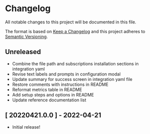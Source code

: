 # Changelog

All notable changes to this project will be documented in this file.

The format is based on [Keep a Changelog][changelog] and this project adheres
to [Semantic Versioning][semver].

## Unreleased

- Combine the file path and subscriptions installation sections in integration yaml
- Revise text labels and prompts in configuration modal
- Update summary for success screen in integration yaml file
- Restore comments with instructions in README
- Reformat metrics table in README
- Add setup steps and options in README
- Update reference documentation list

## [ 20220421.0.0 ] - 2022-04-21

- Initial release!

[changelog]: http://keepachangelog.com/en/1.0.0/
[semver]: http://semver.org/spec/v2.0.0.html

